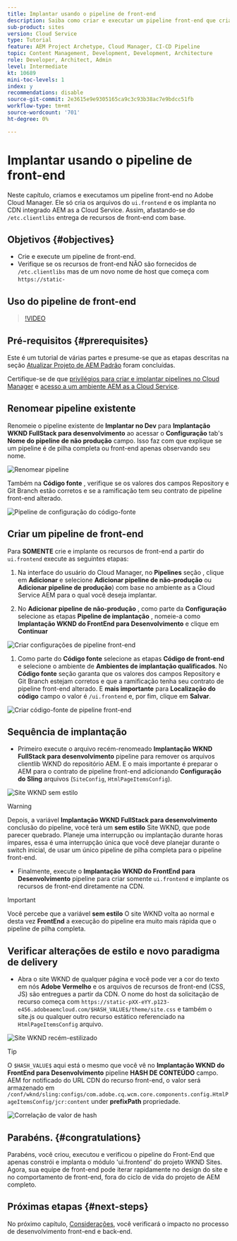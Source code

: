 ```yaml
---
title: Implantar usando o pipeline de front-end
description: Saiba como criar e executar um pipeline front-end que cria recursos front-end e implanta no CDN integrado AEM as a Cloud Service.
sub-product: sites
version: Cloud Service
type: Tutorial
feature: AEM Project Archetype, Cloud Manager, CI-CD Pipeline
topic: Content Management, Development, Development, Architecture
role: Developer, Architect, Admin
level: Intermediate
kt: 10689
mini-toc-levels: 1
index: y
recommendations: disable
source-git-commit: 2e3615e9e9305165ca9c3c93b38ac7e9bdcc51fb
workflow-type: tm+mt
source-wordcount: '701'
ht-degree: 0%

---
```



# Implantar usando o pipeline de front-end

Neste capítulo, criamos e executamos um pipeline front-end no Adobe Cloud Manager. Ele só cria os arquivos do `ui.frontend` e os implanta no CDN integrado AEM as a Cloud Service. Assim, afastando-se do  `/etc.clientlibs` entrega de recursos de front-end com base.


## Objetivos {#objectives}

* Crie e execute um pipeline de front-end.
* Verifique se os recursos de front-end NÃO são fornecidos de `/etc.clientlibs` mas de um novo nome de host que começa com `https://static-`

## Uso do pipeline de front-end

>[!VIDEO](https://video.tv.adobe.com/v/3409420/)

## Pré-requisitos {#prerequisites}

Este é um tutorial de várias partes e presume-se que as etapas descritas na seção [Atualizar Projeto de AEM Padrão](./update-project.md) foram concluídas.

Certifique-se de que [privilégios para criar e implantar pipelines no Cloud Manager](https://experienceleague.adobe.com/docs/experience-manager-cloud-manager/content/requirements/users-and-roles.html?lang=en#role-definitions) e [acesso a um ambiente AEM as a Cloud Service](https://experienceleague.adobe.com/docs/experience-manager-cloud-service/content/implementing/using-cloud-manager/manage-environments.html).

## Renomear pipeline existente

Renomeie o pipeline existente de __Implantar no Dev__ para  __Implantação WKND FullStack para desenvolvimento__ ao acessar o __Configuração__ tab&#39;s __Nome do pipeline de não produção__ campo. Isso faz com que explique se um pipeline é de pilha completa ou front-end apenas observando seu nome.

![Renomear pipeline](assets/fullstack-wknd-deploy-dev-pipeline.png)


Também na __Código fonte__ , verifique se os valores dos campos Repository e Git Branch estão corretos e se a ramificação tem seu contrato de pipeline front-end alterado.

![Pipeline de configuração do código-fonte](assets/fullstack-wknd-source-code-config.png)


## Criar um pipeline de front-end

Para __SOMENTE__ crie e implante os recursos de front-end a partir do `ui.frontend` execute as seguintes etapas:

1. Na interface do usuário do Cloud Manager, no __Pipelines__ seção , clique em __Adicionar__ e selecione __Adicionar pipeline de não-produção__ ou __Adicionar pipeline de produção__) com base no ambiente as a Cloud Service AEM para o qual você deseja implantar.

1. No __Adicionar pipeline de não-produção__ , como parte da __Configuração__ selecione as etapas __Pipeline de implantação__ , nomeie-a como __Implantação WKND do FrontEnd para Desenvolvimento__ e clique em __Continuar__

![Criar configurações de pipeline front-end](assets/create-frontend-pipeline-configs.png)

1. Como parte do __Código fonte__ selecione as etapas __Código de front-end__ e selecione o ambiente de __Ambientes de implantação qualificados__. No __Código fonte__ seção garanta que os valores dos campos Repository e Git Branch estejam corretos e que a ramificação tenha seu contrato de pipeline front-end alterado.
E __mais importante__ para __Localização do código__ campo o valor é `/ui.frontend` e, por fim, clique em __Salvar__.

![Criar código-fonte de pipeline front-end](assets/create-frontend-pipeline-source-code.png)


## Sequência de implantação

* Primeiro execute o arquivo recém-renomeado __Implantação WKND FullStack para desenvolvimento__ pipeline para remover os arquivos clientlib WKND do repositório AEM. E o mais importante é preparar o AEM para o contrato de pipeline front-end adicionando __Configuração do Sling__ arquivos (`SiteConfig`, `HtmlPageItemsConfig`).

![Site WKND sem estilo](assets/unstyled-wknd-site.png)

>[!WARNING]
>
>Depois, a variável __Implantação WKND FullStack para desenvolvimento__ conclusão do pipeline, você terá um __sem estilo__ Site WKND, que pode parecer quebrado. Planeje uma interrupção ou implantação durante horas ímpares, essa é uma interrupção única que você deve planejar durante o switch inicial, de usar um único pipeline de pilha completa para o pipeline front-end.


* Finalmente, execute o __Implantação WKND do FrontEnd para Desenvolvimento__ pipeline para criar somente `ui.frontend` e implante os recursos de front-end diretamente na CDN.

>[!IMPORTANT]
>
>Você percebe que a variável __sem estilo__ O site WKND volta ao normal e desta vez __FrontEnd__ a execução do pipeline era muito mais rápida que o pipeline de pilha completa.

## Verificar alterações de estilo e novo paradigma de delivery

* Abra o site WKND de qualquer página e você pode ver a cor do texto em nós __Adobe Vermelho__ e os arquivos de recursos de front-end (CSS, JS) são entregues a partir da CDN. O nome do host da solicitação de recurso começa com `https://static-pXX-eYY.p123-e456.adobeaemcloud.com/$HASH_VALUE$/theme/site.css` e também o site.js ou qualquer outro recurso estático referenciado na `HtmlPageItemsConfig` arquivo.


![Site WKND recém-estilizado](assets/newly-styled-wknd-site.png)



>[!TIP]
>
>O `$HASH_VALUE$` aqui está o mesmo que você vê no __Implantação WKND do FrontEnd para Desenvolvimento__  pipeline __HASH DE CONTEÚDO__ campo. AEM for notificado do URL CDN do recurso front-end, o valor será armazenado em `/conf/wknd/sling:configs/com.adobe.cq.wcm.core.components.config.HtmlPageItemsConfig/jcr:content` under __prefixPath__ propriedade.


![Correlação de valor de hash](assets/hash-value-correlartion.png)



## Parabéns.  {#congratulations}

Parabéns, você criou, executou e verificou o pipeline do Front-End que apenas constrói e implanta o módulo &#39;ui.frontend&#39; do projeto WKND Sites. Agora, sua equipe de front-end pode iterar rapidamente no design do site e no comportamento de front-end, fora do ciclo de vida do projeto de AEM completo.

## Próximas etapas {#next-steps}

No próximo capítulo, [Considerações](considerations.md), você verificará o impacto no processo de desenvolvimento front-end e back-end.
